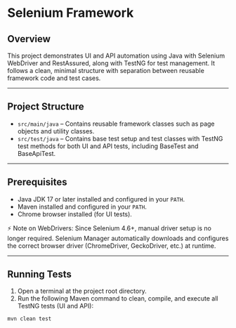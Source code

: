 # Selenium Framework

## Overview

This project demonstrates UI and API automation using Java with Selenium WebDriver and RestAssured, along with TestNG for test management.
It follows a clean, minimal structure with separation between reusable framework code and test cases.

---

## Project Structure

- `src/main/java` – Contains reusable framework classes such as page objects and utility classes.
- `src/test/java` – Contains base test setup and test classes with TestNG test methods for both UI and API tests, including BaseTest and BaseApiTest.

---

## Prerequisites

- Java JDK 17 or later installed and configured in your `PATH`.  
- Maven installed and configured in your `PATH`.  
- Chrome browser installed (for UI tests).

⚡ Note on WebDrivers:
Since Selenium 4.6+, manual driver setup is no longer required.
Selenium Manager
 automatically downloads and configures the correct browser driver (ChromeDriver, GeckoDriver, etc.) at runtime.

---

## Running Tests

1. Open a terminal at the project root directory.  
2. Run the following Maven command to clean, compile, and execute all TestNG tests (UI and API):

```bash
mvn clean test
